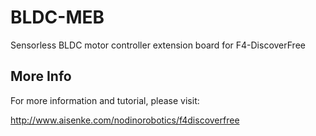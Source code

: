 BLDC-MEB
========

Sensorless BLDC motor controller extension board for F4-DiscoverFree


More Info
---------

For more information and tutorial, please visit:

http://www.aisenke.com/nodinorobotics/f4discoverfree